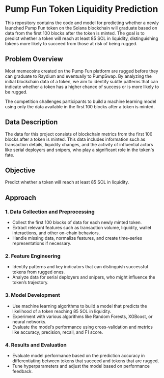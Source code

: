 # Pump Fun Token Liquidity Prediction

This repository contains the code and model for predicting whether a newly launched Pump Fun token on the Solana blockchain will graduate based on data from the first 100 blocks after the token is minted. The goal is to predict whether a token will reach at least 85 SOL in liquidity, distinguishing tokens more likely to succeed from those at risk of being rugged.

## Problem Overview

Most memecoins created on the Pump Fun platform are rugged before they can graduate to Raydium and eventually to PumpSwap. By analyzing the initial blockchain data of a token, we aim to identify subtle patterns that can indicate whether a token has a higher chance of success or is more likely to be rugged. 

The competition challenges participants to build a machine learning model using only the data available in the first 100 blocks after a token is minted.

## Data Description

The data for this project consists of blockchain metrics from the first 100 blocks after a token is minted. This data includes information such as transaction details, liquidity changes, and the activity of influential actors like serial deployers and snipers, who play a significant role in the token's fate.

## Objective

Predict whether a token will reach at least 85 SOL in liquidity.

## Approach

### 1. Data Collection and Preprocessing
- Collect the first 100 blocks of data for each newly minted token.
- Extract relevant features such as transaction volume, liquidity, wallet interactions, and other on-chain behaviors.
- Handle missing data, normalize features, and create time-series representations if necessary.

### 2. Feature Engineering
- Identify patterns and key indicators that can distinguish successful tokens from rugged ones.
- Analyze data for serial deployers and snipers, who might influence the token’s trajectory.

### 3. Model Development
- Use machine learning algorithms to build a model that predicts the likelihood of a token reaching 85 SOL in liquidity.
- Experiment with various algorithms like Random Forests, XGBoost, or neural networks.
- Evaluate the model’s performance using cross-validation and metrics like accuracy, precision, recall, and F1 score.

### 4. Results and Evaluation
- Evaluate model performance based on the prediction accuracy in differentiating between tokens that succeed and tokens that are rugged.
- Tune hyperparameters and adjust the model based on performance feedback.


